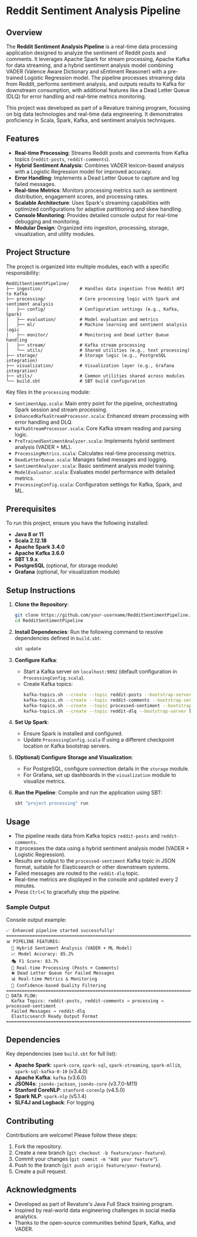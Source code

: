 # Reddit Sentiment Analysis Pipeline

## Overview
The **Reddit Sentiment Analysis Pipeline** is a real-time data processing application designed to analyze the sentiment of Reddit posts and comments. It leverages Apache Spark for stream processing, Apache Kafka for data streaming, and a hybrid sentiment analysis model combining VADER (Valence Aware Dictionary and sEntiment Reasoner) with a pre-trained Logistic Regression model. The pipeline processes streaming data from Reddit, performs sentiment analysis, and outputs results to Kafka for downstream consumption, with additional features like a Dead Letter Queue (DLQ) for error handling and real-time metrics monitoring.

This project was developed as part of a Revature training program, focusing on big data technologies and real-time data engineering. It demonstrates proficiency in Scala, Spark, Kafka, and sentiment analysis techniques.

## Features
- **Real-time Processing**: Streams Reddit posts and comments from Kafka topics (`reddit-posts`, `reddit-comments`).
- **Hybrid Sentiment Analysis**: Combines VADER lexicon-based analysis with a Logistic Regression model for improved accuracy.
- **Error Handling**: Implements a Dead Letter Queue to capture and log failed messages.
- **Real-time Metrics**: Monitors processing metrics such as sentiment distribution, engagement scores, and processing rates.
- **Scalable Architecture**: Uses Spark's streaming capabilities with optimized configurations for adaptive partitioning and skew handling.
- **Console Monitoring**: Provides detailed console output for real-time debugging and monitoring.
- **Modular Design**: Organized into ingestion, processing, storage, visualization, and utility modules.

## Project Structure
The project is organized into multiple modules, each with a specific responsibility:

```
RedditSentimentPipeline/
├── ingestion/              # Handles data ingestion from Reddit API to Kafka
├── processing/             # Core processing logic with Spark and sentiment analysis
│   ├── config/             # Configuration settings (e.g., Kafka, Spark)
│   ├── evaluation/         # Model evaluation and metrics
│   ├── ml/                 # Machine learning and sentiment analysis logic
│   ├── monitor/            # Monitoring and Dead Letter Queue handling
│   ├── stream/             # Kafka stream processing
│   └── utils/              # Shared utilities (e.g., text processing)
├── storage/                # Storage logic (e.g., PostgreSQL integration)
├── visualization/          # Visualization layer (e.g., Grafana integration)
├── utils/                  # Common utilities shared across modules
└── build.sbt               # SBT build configuration
```

Key files in the `processing` module:
- `SentimentApp.scala`: Main entry point for the pipeline, orchestrating Spark session and stream processing.
- `EnhancedKafkaStreamProcessor.scala`: Enhanced stream processing with error handling and DLQ.
- `KafkaStreamProcessor.scala`: Core Kafka stream reading and parsing logic.
- `PreTrainedSentimentAnalyzer.scala`: Implements hybrid sentiment analysis (VADER + ML).
- `ProcessingMetrics.scala`: Calculates real-time processing metrics.
- `DeadLetterQueue.scala`: Manages failed messages and logging.
- `SentimentAnalyzer.scala`: Basic sentiment analysis model training.
- `ModelEvaluator.scala`: Evaluates model performance with detailed metrics.
- `ProcessingConfig.scala`: Configuration settings for Kafka, Spark, and ML.

## Prerequisites
To run this project, ensure you have the following installed:
- **Java 8 or 11**
- **Scala 2.12.18**
- **Apache Spark 3.4.0**
- **Apache Kafka 3.6.0**
- **SBT 1.9.x**
- **PostgreSQL** (optional, for storage module)
- **Grafana** (optional, for visualization module)

## Setup Instructions
1. **Clone the Repository**:
   ```bash
   git clone https://github.com/your-username/RedditSentimentPipeline.git
   cd RedditSentimentPipeline
   ```

2. **Install Dependencies**:
   Run the following command to resolve dependencies defined in `build.sbt`:
   ```bash
   sbt update
   ```

3. **Configure Kafka**:
   - Start a Kafka server on `localhost:9092` (default configuration in `ProcessingConfig.scala`).
   - Create Kafka topics:
     ```bash
     kafka-topics.sh --create --topic reddit-posts --bootstrap-server localhost:9092
     kafka-topics.sh --create --topic reddit-comments --bootstrap-server localhost:9092
     kafka-topics.sh --create --topic processed-sentiment --bootstrap-server localhost:9092
     kafka-topics.sh --create --topic reddit-dlq --bootstrap-server localhost:9092
     ```

4. **Set Up Spark**:
   - Ensure Spark is installed and configured.
   - Update `ProcessingConfig.scala` if using a different checkpoint location or Kafka bootstrap servers.

5. **(Optional) Configure Storage and Visualization**:
   - For PostgreSQL, configure connection details in the `storage` module.
   - For Grafana, set up dashboards in the `visualization` module to visualize metrics.

6. **Run the Pipeline**:
   Compile and run the application using SBT:
   ```bash
   sbt "project processing" run
   ```

## Usage
- The pipeline reads data from Kafka topics `reddit-posts` and `reddit-comments`.
- It processes the data using a hybrid sentiment analysis model (VADER + Logistic Regression).
- Results are output to the `processed-sentiment` Kafka topic in JSON format, suitable for Elasticsearch or other downstream systems.
- Failed messages are routed to the `reddit-dlq` topic.
- Real-time metrics are displayed in the console and updated every 2 minutes.
- Press `Ctrl+C` to gracefully stop the pipeline.

### Sample Output
Console output example:
```
✅ Enhanced pipeline started successfully!
================================================================================
📊 PIPELINE FEATURES:
  🎯 Hybrid Sentiment Analysis (VADER + ML Model)
  📈 Model Accuracy: 85.2%
  🎭 F1 Score: 83.7%
  🔄 Real-time Processing (Posts + Comments)
  ❌ Dead Letter Queue for Failed Messages
  📊 Real-time Metrics & Monitoring
  🎯 Confidence-based Quality Filtering
================================================================================
📡 DATA FLOW:
  Kafka Topics: reddit-posts, reddit-comments → processing → processed-sentiment
  Failed Messages → reddit-dlq
  Elasticsearch Ready Output Format
================================================================================
```

## Dependencies
Key dependencies (see `build.sbt` for full list):
- **Apache Spark**: `spark-core`, `spark-sql`, `spark-streaming`, `spark-mllib`, `spark-sql-kafka-0-10` (v3.4.0)
- **Apache Kafka**: `kafka` (v3.6.0)
- **JSON4s**: `json4s-jackson`, `json4s-core` (v3.7.0-M11)
- **Stanford CoreNLP**: `stanford-corenlp` (v4.5.0)
- **Spark NLP**: `spark-nlp` (v5.1.4)
- **SLF4J and Logback**: For logging

## Contributing
Contributions are welcome! Please follow these steps:
1. Fork the repository.
2. Create a new branch (`git checkout -b feature/your-feature`).
3. Commit your changes (`git commit -m "Add your feature"`).
4. Push to the branch (`git push origin feature/your-feature`).
5. Create a pull request.


## Acknowledgments
- Developed as part of Revature's Java Full Stack training program.
- Inspired by real-world data engineering challenges in social media analytics.
- Thanks to the open-source communities behind Spark, Kafka, and VADER.